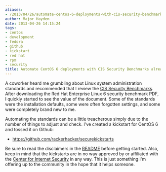 ```yaml
---
aliases:
- /2013/04/26/automate-centos-6-deployments-with-cis-security-benchmarks-already-applied/
author: Major Hayden
date: 2013-04-26 14:15:24
tags:
- centos
- development
- fedora
- github
- kickstart
- red hat
- rpm
- security
title: Automate CentOS 6 deployments with CIS Security Benchmarks already applied
---
```


A coworker heard me grumbling about Linux system administration standards and recommended that I review the [CIS Security Benchmarks][1]. After downloading the Red Hat Enterprise Linux 6 security benchmark PDF, I quickly started to see the value of the document. Some of the standards were the installation defaults, some were often forgotten settings, and some were completely brand new to me.

Automating the standards can be a little treacherous simply due to the number of things to adjust and check. I've created a kickstart for CentOS 6 and tossed it on Github:

  * <https://github.com/rackerhacker/securekickstarts>

Be sure to read the disclaimers in the [README][2] before getting started. Also, keep in mind that the kickstarts are in no way approved by or affiliated with the [Center for Internet Security][3] in any way. This is just something I'm offering up to the community in the hope that it helps someone.

 [1]: http://benchmarks.cisecurity.org/
 [2]: https://github.com/rackerhacker/securekickstarts/blob/master/README.md
 [3]: https://www.cisecurity.org/